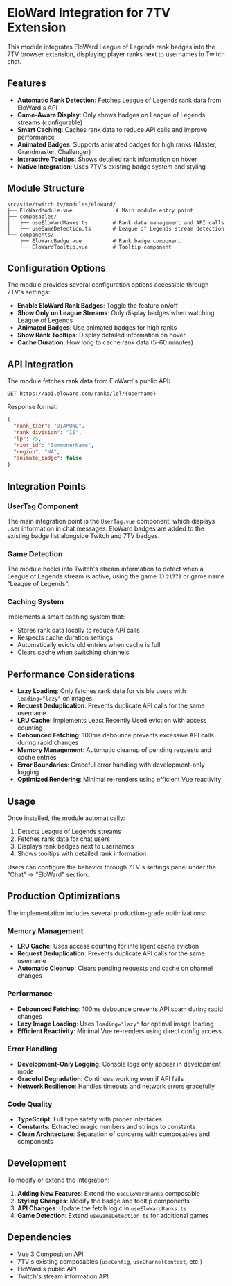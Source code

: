 # EloWard Integration for 7TV Extension

This module integrates EloWard League of Legends rank badges into the 7TV browser extension, displaying player ranks next to usernames in Twitch chat.

## Features

- **Automatic Rank Detection**: Fetches League of Legends rank data from EloWard's API
- **Game-Aware Display**: Only shows badges on League of Legends streams (configurable)
- **Smart Caching**: Caches rank data to reduce API calls and improve performance
- **Animated Badges**: Supports animated badges for high ranks (Master, Grandmaster, Challenger)
- **Interactive Tooltips**: Shows detailed rank information on hover
- **Native Integration**: Uses 7TV's existing badge system and styling

## Module Structure

```
src/site/twitch.tv/modules/eloward/
├── EloWardModule.vue              # Main module entry point
├── composables/
│   ├── useEloWardRanks.ts        # Rank data management and API calls
│   └── useGameDetection.ts       # League of Legends stream detection
└── components/
    ├── EloWardBadge.vue          # Rank badge component
    └── EloWardTooltip.vue        # Tooltip component
```

## Configuration Options

The module provides several configuration options accessible through 7TV's settings:

- **Enable EloWard Rank Badges**: Toggle the feature on/off
- **Show Only on League Streams**: Only display badges when watching League of Legends
- **Animated Badges**: Use animated badges for high ranks
- **Show Rank Tooltips**: Display detailed information on hover
- **Cache Duration**: How long to cache rank data (5-60 minutes)

## API Integration

The module fetches rank data from EloWard's public API:
```
GET https://api.eloward.com/ranks/lol/{username}
```

Response format:
```json
{
  "rank_tier": "DIAMOND",
  "rank_division": "II",
  "lp": 75,
  "riot_id": "SummonerName",
  "region": "NA",
  "animate_badge": false
}
```

## Integration Points

### UserTag Component
The main integration point is the `UserTag.vue` component, which displays user information in chat messages. EloWard badges are added to the existing badge list alongside Twitch and 7TV badges.

### Game Detection
The module hooks into Twitch's stream information to detect when a League of Legends stream is active, using the game ID `21779` or game name "League of Legends".

### Caching System
Implements a smart caching system that:
- Stores rank data locally to reduce API calls
- Respects cache duration settings
- Automatically evicts old entries when cache is full
- Clears cache when switching channels

## Performance Considerations

- **Lazy Loading**: Only fetches rank data for visible users with `loading="lazy"` on images
- **Request Deduplication**: Prevents duplicate API calls for the same username
- **LRU Cache**: Implements Least Recently Used eviction with access counting
- **Debounced Fetching**: 100ms debounce prevents excessive API calls during rapid changes
- **Memory Management**: Automatic cleanup of pending requests and cache entries
- **Error Boundaries**: Graceful error handling with development-only logging
- **Optimized Rendering**: Minimal re-renders using efficient Vue reactivity

## Usage

Once installed, the module automatically:
1. Detects League of Legends streams
2. Fetches rank data for chat users
3. Displays rank badges next to usernames
4. Shows tooltips with detailed rank information

Users can configure the behavior through 7TV's settings panel under the "Chat" → "EloWard" section.

## Production Optimizations

The implementation includes several production-grade optimizations:

### Memory Management
- **LRU Cache**: Uses access counting for intelligent cache eviction
- **Request Deduplication**: Prevents duplicate API calls for the same username
- **Automatic Cleanup**: Clears pending requests and cache on channel changes

### Performance
- **Debounced Fetching**: 100ms debounce prevents API spam during rapid changes
- **Lazy Image Loading**: Uses `loading="lazy"` for optimal image loading
- **Efficient Reactivity**: Minimal Vue re-renders using direct config access

### Error Handling
- **Development-Only Logging**: Console logs only appear in development mode
- **Graceful Degradation**: Continues working even if API fails
- **Network Resilience**: Handles timeouts and network errors gracefully

### Code Quality
- **TypeScript**: Full type safety with proper interfaces
- **Constants**: Extracted magic numbers and strings to constants
- **Clean Architecture**: Separation of concerns with composables and components

## Development

To modify or extend the integration:

1. **Adding New Features**: Extend the `useEloWardRanks` composable
2. **Styling Changes**: Modify the badge and tooltip components
3. **API Changes**: Update the fetch logic in `useEloWardRanks.ts`
4. **Game Detection**: Extend `useGameDetection.ts` for additional games

## Dependencies

- Vue 3 Composition API
- 7TV's existing composables (`useConfig`, `useChannelContext`, etc.)
- EloWard's public API
- Twitch's stream information API
